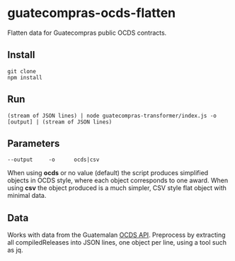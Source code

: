 # guatecompras-ocds-flatten

Flatten data for Guatecompras public OCDS contracts.

## Install

```
git clone
npm install
```

## Run

```
(stream of JSON lines) | node guatecompras-transformer/index.js -o [output] | (stream of JSON lines)
```

## Parameters

```
--output     -o      ocds|csv
```

When using **ocds** or no value (default) the script produces simplified objects in OCDS style, where each object corresponds to one award. When using **csv** the object produced is a much simpler, CSV style flat object with minimal data.


## Data

Works with data from the Guatemalan [OCDS API](https://ocds.guatecompras.gt/files). Preprocess by extracting all compiledReleases into JSON lines, one object per line, using a tool such as jq.
